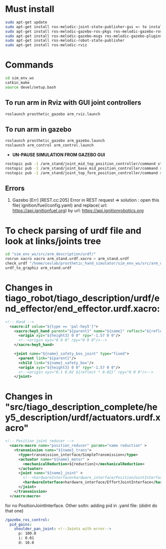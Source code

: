 # Must install
```bash
sudo apt-get update
sudo apt-get install ros-melodic-joint-state-publisher-gui => to install joint_state_publisher_gui
sudo apt-get install ros-melodic-gazebo-ros-pkgs ros-melodic-gazebo-ros-control ros-melodic-ros-control ros-melodic-ros-controllers
sudo apt-get install ros-melodic-gazebo-msgs ros-melodic-gazebo-plugins 
sudo apt-get install ros-melodic-robot-state-publisher
sudo apt-get install ros-melodic-rviz
```
# Commands
```bash
cd sim_env_ws
catkin_make
source devel/setup.bash
```
## To run arm in Rviz with GUI joint controllers
```bash
roslaunch prosthetic_gazebo arm_rviz.launch
```
## To run arm in gazebo
```bash
roslaunch prosthetic_gazebo arm_gazebo.launch
roslaunch arm_control arm_control.launch
```
* **UN-PAUSE SIMULATION FROM GAZEBO GUI**

```bash
rostopic pub -1 /arm_stand/joint_mid_top_position_controller/command std_msgs/Float64 "data: 1.57"
rostopic pub -1 /arm_stand/joint_base_mid_position_controller/command std_msgs/Float64 "data: 1.57"
rostopic pub -1 /arm_stand/joint_top_fore_position_controller/command std_msgs/Float64 "data: 1.57"

```
## Errors
1. Gazebo [Err] [REST.cc:205] Error in REST request => solution : open this file( ignition/fuel/config.yaml) and replace( url: https://api.ignitionfuel.org) by url: https://api.ignitionrobotics.org

# To check parsing of urdf file and look at links/joints tree
```bash
cd "sim_env_ws/src/arm_description/urdf/"
rosrun xacro xacro arm_stand.urdf.xacro > arm_stand.urdf
check_urdf "/home/ceslab/prosthetic_hand_simulator/sim_env_ws/src/arm_description/urdf/arm_stand.urdf"
urdf_to_graphiz arm_stand.urdf 
```  
# Changes in tiago_robot/tiago_description/urdf/end_effector/end_effector.urdf.xacro:
```xml
<!-- Hand -->
  <xacro:if value="${type == 'pal-hey5'}">
    <xacro:hey5_hand parent="${parent}" name="${name}" reflect="${reflect}">
      <origin xyz="${height3} 0 0" rpy="-1.57 0 0"/>
      <!--<origin xyz="0 0 0" rpy="0 0 0"/>-->
    </xacro:hey5_hand>

    <joint name="${name}_safety_box_joint" type="fixed">
      <parent link="${parent}"/>
      <child link="${name}_safety_box"/>
      <origin xyz="${height3} 0 0" rpy="-1.57 0 0"/>
      <!--<origin xyz="0.1 0.02 ${reflect * 0.02}" rpy="0 0 0"/>-->
    </joint>
```
# Changes in "src/tiago_description_complete/hey5_description/urdf/actuators.urdf.xacro" 
```xml
<!-- Position joint reducer -->
  <xacro:macro name="position_reducer" params="name reduction" >
    <transmission name="${name}_trans">
      <type>transmission_interface/SimpleTransmission</type>
      <actuator name="${name}_motor" >
        <mechanicalReduction>${reduction}</mechanicalReduction>
      </actuator>
      <joint name="${name}_joint" >
        <!--<hardwareInterface>hardware_interface/PositionJointInterface</hardwareInterface>-->
        <hardwareInterface>hardware_interface/EffortJointInterface</hardwareInterface>
      </joint>
    </transmission>
  </xacro:macro>
```
for no PositionJointInterface. Other soltn: adding pid in .yaml file: (didnt do that one)
```yaml
/gazebo_ros_control:   
  pid_gains:
    shoulder_pan_joint: <!--Joints with error-->
      p: 100.0
      i: 0.01 
      d: 10.0
```

